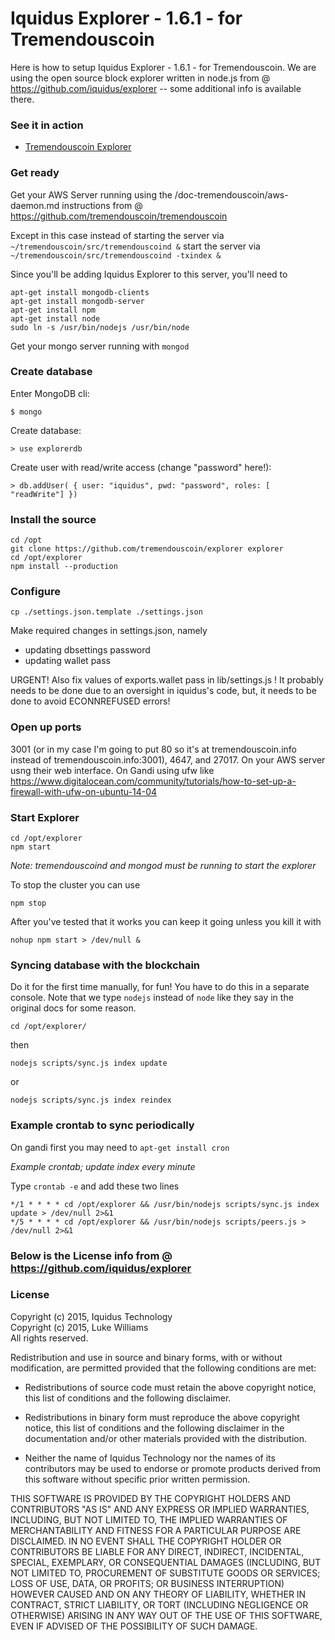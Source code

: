 Iquidus Explorer - 1.6.1 - for Tremendouscoin
================

Here is how to setup Iquidus Explorer - 1.6.1 - for Tremendouscoin.
We are using the open source block explorer written in node.js from @ https://github.com/iquidus/explorer -- some additional info is available there.

### See it in action

*  [Tremendouscoin Explorer](http://tremendouscoin.info/)

### Get ready

Get your AWS Server running using the /doc-tremendouscoin/aws-daemon.md instructions from @ https://github.com/tremendouscoin/tremendouscoin

Except in this case instead of starting the server via ```~/tremendouscoin/src/tremendouscoind &```
start the server via ```~/tremendouscoin/src/tremendouscoind -txindex &```


Since you'll be adding Iquidus Explorer to this server, you'll need to

```
apt-get install mongodb-clients
apt-get install mongodb-server
apt-get install npm
apt-get install node
sudo ln -s /usr/bin/nodejs /usr/bin/node

```

Get your mongo server running with ```mongod```

### Create database

Enter MongoDB cli:

    $ mongo

Create database:

    > use explorerdb

Create user with read/write access (change "password" here!):

    > db.addUser( { user: "iquidus", pwd: "password", roles: [ "readWrite"] })

### Install the source

    cd /opt
    git clone https://github.com/tremendouscoin/explorer explorer
    cd /opt/explorer
    npm install --production

### Configure

    cp ./settings.json.template ./settings.json

Make required changes in settings.json, namely

*   updating dbsettings password
*   updating wallet pass

URGENT! Also fix values of exports.wallet pass in lib/settings.js !
It probably needs to be done due to an oversight in iquidus's code, but, it needs to be done to avoid ECONNREFUSED errors!

### Open up ports
3001 (or in my case I'm going to put 80 so it's at tremendouscoin.info instead of tremendouscoin.info:3001), 4647, and 27017.
On your AWS server usng their web interface.
On Gandi using ufw like https://www.digitalocean.com/community/tutorials/how-to-set-up-a-firewall-with-ufw-on-ubuntu-14-04

### Start Explorer

    cd /opt/explorer
    npm start

*Note: tremendouscoind and mongod must be running to start the explorer*

To stop the cluster you can use

    npm stop
    
After you've tested that it works you can keep it going unless you kill it with

    nohup npm start > /dev/null &

### Syncing database with the blockchain

Do it for the first time manually, for fun!
You have to do this in a separate console.
Note that we type ```nodejs``` instead of ```node``` like they say in the original docs for some reason.

```
cd /opt/explorer/
```
then
```
nodejs scripts/sync.js index update
```
or
```
nodejs scripts/sync.js index reindex
```

### Example crontab to sync periodically

On gandi first you may need to ```apt-get install cron```

*Example crontab; update index every minute*

Type ```crontab -e``` and add these two lines

    */1 * * * * cd /opt/explorer && /usr/bin/nodejs scripts/sync.js index update > /dev/null 2>&1
    */5 * * * * cd /opt/explorer && /usr/bin/nodejs scripts/peers.js > /dev/null 2>&1

### Below is the License info from @ https://github.com/iquidus/explorer

### License

Copyright (c) 2015, Iquidus Technology  
Copyright (c) 2015, Luke Williams  
All rights reserved.

Redistribution and use in source and binary forms, with or without
modification, are permitted provided that the following conditions are met:

* Redistributions of source code must retain the above copyright notice, this
  list of conditions and the following disclaimer.

* Redistributions in binary form must reproduce the above copyright notice,
  this list of conditions and the following disclaimer in the documentation
  and/or other materials provided with the distribution.

* Neither the name of Iquidus Technology nor the names of its
  contributors may be used to endorse or promote products derived from
  this software without specific prior written permission.

THIS SOFTWARE IS PROVIDED BY THE COPYRIGHT HOLDERS AND CONTRIBUTORS "AS IS"
AND ANY EXPRESS OR IMPLIED WARRANTIES, INCLUDING, BUT NOT LIMITED TO, THE
IMPLIED WARRANTIES OF MERCHANTABILITY AND FITNESS FOR A PARTICULAR PURPOSE ARE
DISCLAIMED. IN NO EVENT SHALL THE COPYRIGHT HOLDER OR CONTRIBUTORS BE LIABLE
FOR ANY DIRECT, INDIRECT, INCIDENTAL, SPECIAL, EXEMPLARY, OR CONSEQUENTIAL
DAMAGES (INCLUDING, BUT NOT LIMITED TO, PROCUREMENT OF SUBSTITUTE GOODS OR
SERVICES; LOSS OF USE, DATA, OR PROFITS; OR BUSINESS INTERRUPTION) HOWEVER
CAUSED AND ON ANY THEORY OF LIABILITY, WHETHER IN CONTRACT, STRICT LIABILITY,
OR TORT (INCLUDING NEGLIGENCE OR OTHERWISE) ARISING IN ANY WAY OUT OF THE USE
OF THIS SOFTWARE, EVEN IF ADVISED OF THE POSSIBILITY OF SUCH DAMAGE.
